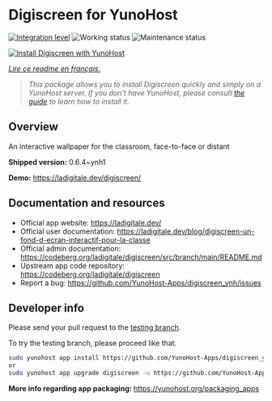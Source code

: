 <!--
N.B.: This README was automatically generated by https://github.com/YunoHost/apps/tree/master/tools/README-generator
It shall NOT be edited by hand.
-->

# Digiscreen for YunoHost

[![Integration level](https://dash.yunohost.org/integration/digiscreen.svg)](https://dash.yunohost.org/appci/app/digiscreen) ![Working status](https://ci-apps.yunohost.org/ci/badges/digiscreen.status.svg) ![Maintenance status](https://ci-apps.yunohost.org/ci/badges/digiscreen.maintain.svg)

[![Install Digiscreen with YunoHost](https://install-app.yunohost.org/install-with-yunohost.svg)](https://install-app.yunohost.org/?app=digiscreen)

*[Lire ce readme en français.](./README_fr.md)*

> *This package allows you to install Digiscreen quickly and simply on a YunoHost server.
If you don't have YunoHost, please consult [the guide](https://yunohost.org/#/install) to learn how to install it.*

## Overview

An interactive wallpaper for the classroom, face-to-face or distant

**Shipped version:** 0.6.4~ynh1

**Demo:** https://ladigitale.dev/digiscreen/
## Documentation and resources

* Official app website: <https://ladigitale.dev/>
* Official user documentation: <https://ladigitale.dev/blog/digiscreen-un-fond-d-ecran-interactif-pour-la-classe>
* Official admin documentation: <https://codeberg.org/ladigitale/digiscreen/src/branch/main/README.md>
* Upstream app code repository: <https://codeberg.org/ladigitale/digiscreen>
* Report a bug: <https://github.com/YunoHost-Apps/digiscreen_ynh/issues>

## Developer info

Please send your pull request to the [testing branch](https://github.com/YunoHost-Apps/digiscreen_ynh/tree/testing).

To try the testing branch, please proceed like that.

``` bash
sudo yunohost app install https://github.com/YunoHost-Apps/digiscreen_ynh/tree/testing --debug
or
sudo yunohost app upgrade digiscreen -u https://github.com/YunoHost-Apps/digiscreen_ynh/tree/testing --debug
```

**More info regarding app packaging:** <https://yunohost.org/packaging_apps>
